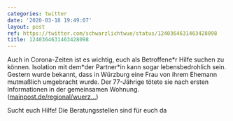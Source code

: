 ```yaml
---
categories: twitter
date: '2020-03-18 19:49:07'
layout: post
ref: https://twitter.com/schwarzlichtwue/status/1240364631463428098
title: 1240364631463428098
---
```

Auch in Corona-Zeiten ist es wichtig, euch als Betroffene\*r Hilfe suchen zu können. Isolation mit dem\*der Partner\*in kann sogar lebensbedrohlich sein. 
Gestern wurde bekannt, dass in Würzburg eine Frau von ihrem Ehemann mutmaßlich umgebracht wurde. Der 77-Jährige tötete sie nach ersten Informationen in der gemeinsamen Wohnung. ([mainpost.de/regional/wuerz…](https://www.mainpost.de/regional/wuerzburg/Wuerzburg-77-Jaehriger-toetet-Ehefrau-und-ruft-die-Polizei;art735,10424034?wt_ref))



Sucht euch Hilfe! Die Beratungsstellen sind für euch da 